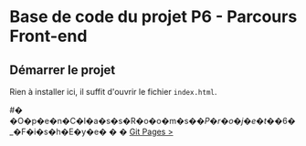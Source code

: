 # Base de code du projet P6 - Parcours Front-end

## Démarrer le projet

Rien à installer ici, il suffit d'ouvrir le fichier `index.html`.

#� �O�p�e�n�C�l�a�s�s�R�o�o�m�s�_�P�r�o�j�e�t�_�6�_�F�i�s�h�E�y�e�
�
�
<a href="https://thebigjouls.github.io/OpenClassRooms_Projet_6_FishEye/">Git Pages ></a>
